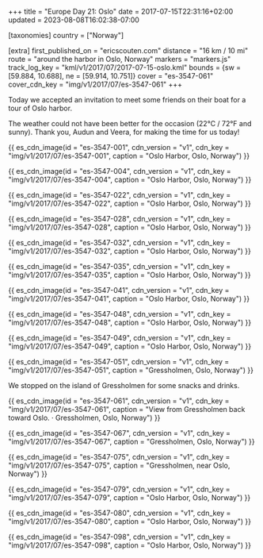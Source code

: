 +++
title = "Europe Day 21: Oslo"
date = 2017-07-15T22:31:16+02:00
updated = 2023-08-08T16:02:38-07:00

[taxonomies]
country = ["Norway"]

[extra]
first_published_on = "ericscouten.com"
distance = "16 km / 10 mi"
route = "around the harbor in Oslo, Norway"
markers = "markers.js"
track_log_key = "kml/v1/2017/07/2017-07-15-oslo.kml"
bounds = {sw = [59.884, 10.688], ne = [59.914, 10.751]}
cover = "es-3547-061"
cover_cdn_key = "img/v1/2017/07/es-3547-061"
+++

Today we accepted an invitation to meet some friends on their boat for a tour of Oslo harbor.

<!-- more -->

The weather could not have been better for the occasion (22°C / 72°F and sunny). Thank you, Audun and Veera, for making the time for us today!

{{ es_cdn_image(id = "es-3547-001", cdn_version = "v1", cdn_key = "img/v1/2017/07/es-3547-001", caption = "Oslo Harbor, Oslo, Norway") }}

{{ es_cdn_image(id = "es-3547-004", cdn_version = "v1", cdn_key = "img/v1/2017/07/es-3547-004", caption = "Oslo Harbor, Oslo, Norway") }}

{{ es_cdn_image(id = "es-3547-022", cdn_version = "v1", cdn_key = "img/v1/2017/07/es-3547-022", caption = "Oslo Harbor, Oslo, Norway") }}

{{ es_cdn_image(id = "es-3547-028", cdn_version = "v1", cdn_key = "img/v1/2017/07/es-3547-028", caption = "Oslo Harbor, Oslo, Norway") }}

{{ es_cdn_image(id = "es-3547-032", cdn_version = "v1", cdn_key = "img/v1/2017/07/es-3547-032", caption = "Oslo Harbor, Oslo, Norway") }}

{{ es_cdn_image(id = "es-3547-035", cdn_version = "v1", cdn_key = "img/v1/2017/07/es-3547-035", caption = "Oslo Harbor, Oslo, Norway") }}

{{ es_cdn_image(id = "es-3547-041", cdn_version = "v1", cdn_key = "img/v1/2017/07/es-3547-041", caption = "Oslo Harbor, Oslo, Norway") }}

{{ es_cdn_image(id = "es-3547-048", cdn_version = "v1", cdn_key = "img/v1/2017/07/es-3547-048", caption = "Oslo Harbor, Oslo, Norway") }}

{{ es_cdn_image(id = "es-3547-049", cdn_version = "v1", cdn_key = "img/v1/2017/07/es-3547-049", caption = "Oslo Harbor, Oslo, Norway") }}

{{ es_cdn_image(id = "es-3547-051", cdn_version = "v1", cdn_key = "img/v1/2017/07/es-3547-051", caption = "Gressholmen, Oslo, Norway") }}

We stopped on the island of Gressholmen for some snacks and drinks.

{{ es_cdn_image(id = "es-3547-061", cdn_version = "v1", cdn_key = "img/v1/2017/07/es-3547-061", caption = "View from Gressholmen back toward Oslo. · Gressholmen, Oslo, Norway") }}

{{ es_cdn_image(id = "es-3547-067", cdn_version = "v1", cdn_key = "img/v1/2017/07/es-3547-067", caption = "Gressholmen, Oslo, Norway") }}

{{ es_cdn_image(id = "es-3547-075", cdn_version = "v1", cdn_key = "img/v1/2017/07/es-3547-075", caption = "Gressholmen, near Oslo, Norway") }}

{{ es_cdn_image(id = "es-3547-079", cdn_version = "v1", cdn_key = "img/v1/2017/07/es-3547-079", caption = "Oslo Harbor, Oslo, Norway") }}

{{ es_cdn_image(id = "es-3547-080", cdn_version = "v1", cdn_key = "img/v1/2017/07/es-3547-080", caption = "Oslo Harbor, Oslo, Norway") }}

{{ es_cdn_image(id = "es-3547-098", cdn_version = "v1", cdn_key = "img/v1/2017/07/es-3547-098", caption = "Oslo Harbor, Oslo, Norway") }}

